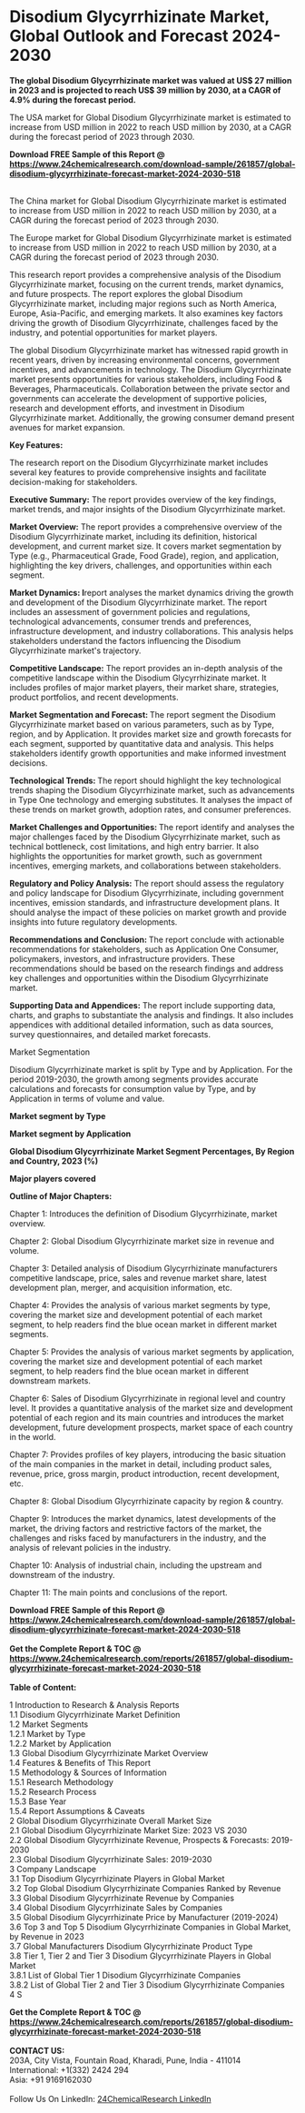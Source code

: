<h1>Disodium Glycyrrhizinate Market, Global Outlook and Forecast 2024-2030</h1><p><strong>The global Disodium Glycyrrhizinate market was valued at US$ 27 million in 2023 and is projected to reach US$ 39 million by 2030, at a CAGR of 4.9% during the forecast period.</strong></p><p>
</p><p>The USA market for Global Disodium Glycyrrhizinate market is estimated to increase from USD million in 2022 to reach USD million by 2030, at a CAGR during the forecast period of 2023 through 2030.</p><div><b>Download FREE Sample of this Report @ 
            <a href="https://www.24chemicalresearch.com/download-sample/261857/global-disodium-glycyrrhizinate-forecast-market-2024-2030-518">
            https://www.24chemicalresearch.com/download-sample/261857/global-disodium-glycyrrhizinate-forecast-market-2024-2030-518</a></b></div><br><p>
</p><p>The China market for Global Disodium Glycyrrhizinate market is estimated to increase from USD million in 2022 to reach USD million by 2030, at a CAGR during the forecast period of 2023 through 2030.</p><p>
</p><p>The Europe market for Global Disodium Glycyrrhizinate market is estimated to increase from USD million in 2022 to reach USD million by 2030, at a CAGR during the forecast period of 2023 through 2030.</p><p>
</p><p>This research report provides a comprehensive analysis of the Disodium Glycyrrhizinate market, focusing on the current trends, market dynamics, and future prospects. The report explores the global Disodium Glycyrrhizinate market, including major regions such as North America, Europe, Asia-Pacific, and emerging markets. It also examines key factors driving the growth of Disodium Glycyrrhizinate, challenges faced by the industry, and potential opportunities for market players.</p><p>
The global Disodium Glycyrrhizinate market has witnessed rapid growth in recent years, driven by increasing environmental concerns, government incentives, and advancements in technology. The Disodium Glycyrrhizinate market presents opportunities for various stakeholders, including Food &amp; Beverages, Pharmaceuticals. Collaboration between the private sector and governments can accelerate the development of supportive policies, research and development efforts, and investment in Disodium Glycyrrhizinate market. Additionally, the growing consumer demand present avenues for market expansion.</p><p>
<strong>Key Features:</strong></p><p>
The research report on the Disodium Glycyrrhizinate market includes several key features to provide comprehensive insights and facilitate decision-making for stakeholders.</p><p>
<strong>Executive Summary:</strong> The report provides overview of the key findings, market trends, and major insights of the Disodium Glycyrrhizinate market.</p><p>
<strong>Market Overview:</strong> The report provides a comprehensive overview of the Disodium Glycyrrhizinate market, including its definition, historical development, and current market size. It covers market segmentation by Type (e.g., Pharmaceutical Grade, Food Grade), region, and application, highlighting the key drivers, challenges, and opportunities within each segment.</p><p>
<strong>Market Dynamics: l</strong>report analyses the market dynamics driving the growth and development of the Disodium Glycyrrhizinate market. The report includes an assessment of government policies and regulations, technological advancements, consumer trends and preferences, infrastructure development, and industry collaborations. This analysis helps stakeholders understand the factors influencing the Disodium Glycyrrhizinate market's trajectory.</p><p>
<strong>Competitive Landscape:</strong> The report provides an in-depth analysis of the competitive landscape within the Disodium Glycyrrhizinate market. It includes profiles of major market players, their market share, strategies, product portfolios, and recent developments.</p><p>
<strong>Market Segmentation and Forecast: </strong>The report segment the Disodium Glycyrrhizinate market based on various parameters, such as by Type, region, and by Application. It provides market size and growth forecasts for each segment, supported by quantitative data and analysis. This helps stakeholders identify growth opportunities and make informed investment decisions.</p><p>
<strong>Technological Trends: </strong>The report should highlight the key technological trends shaping the Disodium Glycyrrhizinate market, such as advancements in Type One technology and emerging substitutes. It analyses the impact of these trends on market growth, adoption rates, and consumer preferences.</p><p>
<strong>Market Challenges and Opportunities: </strong>The report identify and analyses the major challenges faced by the Disodium Glycyrrhizinate market, such as technical bottleneck, cost limitations, and high entry barrier. It also highlights the opportunities for market growth, such as government incentives, emerging markets, and collaborations between stakeholders.</p><p>
<strong>Regulatory and Policy Analysis:</strong> The report should assess the regulatory and policy landscape for Disodium Glycyrrhizinate, including government incentives, emission standards, and infrastructure development plans. It should analyse the impact of these policies on market growth and provide insights into future regulatory developments.</p><p>
<strong>Recommendations and Conclusion: </strong>The report conclude with actionable recommendations for stakeholders, such as Application One Consumer, policymakers, investors, and infrastructure providers. These recommendations should be based on the research findings and address key challenges and opportunities within the Disodium Glycyrrhizinate market.</p><p>
<strong>Supporting Data and Appendices:</strong> The report include supporting data, charts, and graphs to substantiate the analysis and findings. It also includes appendices with additional detailed information, such as data sources, survey questionnaires, and detailed market forecasts.</p><p>
Market Segmentation</p><p>
Disodium Glycyrrhizinate market is split by Type and by Application. For the period 2019-2030, the growth among segments provides accurate calculations and forecasts for consumption value by Type, and by Application in terms of volume and value.</p><p>
<strong>Market segment by Type</strong></p><p>
</p><p>
</p><p><strong>Market segment by Application</strong></p><p>
</p><p>
</p><p><strong>Global Disodium Glycyrrhizinate Market Segment Percentages, By Region and Country, 2023 (%)</strong></p><p>
</p><p>
</p><p><strong>Major players covered</strong></p><p>
</p><p>
</p><p><strong>Outline of Major Chapters:</strong></p><p>
Chapter 1: Introduces the definition of Disodium Glycyrrhizinate, market overview.</p><p>
Chapter 2: Global Disodium Glycyrrhizinate market size in revenue and volume.</p><p>
Chapter 3: Detailed analysis of Disodium Glycyrrhizinate manufacturers competitive landscape, price, sales and revenue market share, latest development plan, merger, and acquisition information, etc.</p><p>
Chapter 4: Provides the analysis of various market segments by type, covering the market size and development potential of each market segment, to help readers find the blue ocean market in different market segments.</p><p>
Chapter 5: Provides the analysis of various market segments by application, covering the market size and development potential of each market segment, to help readers find the blue ocean market in different downstream markets.</p><p>
Chapter 6: Sales of Disodium Glycyrrhizinate in regional level and country level. It provides a quantitative analysis of the market size and development potential of each region and its main countries and introduces the market development, future development prospects, market space of each country in the world.</p><p>
Chapter 7: Provides profiles of key players, introducing the basic situation of the main companies in the market in detail, including product sales, revenue, price, gross margin, product introduction, recent development, etc.</p><p>
Chapter 8: Global Disodium Glycyrrhizinate capacity by region &amp; country.</p><p>
Chapter 9: Introduces the market dynamics, latest developments of the market, the driving factors and restrictive factors of the market, the challenges and risks faced by manufacturers in the industry, and the analysis of relevant policies in the industry.</p><p>
Chapter 10: Analysis of industrial chain, including the upstream and downstream of the industry.</p><p>
Chapter 11: The main points and conclusions of the report.</p><div><b>Download FREE Sample of this Report @ 
            <a href="https://www.24chemicalresearch.com/download-sample/261857/global-disodium-glycyrrhizinate-forecast-market-2024-2030-518">
            https://www.24chemicalresearch.com/download-sample/261857/global-disodium-glycyrrhizinate-forecast-market-2024-2030-518</a></b></div><br><div><b>Get the Complete Report & TOC @ 
            <a href="https://www.24chemicalresearch.com/reports/261857/global-disodium-glycyrrhizinate-forecast-market-2024-2030-518">
            https://www.24chemicalresearch.com/reports/261857/global-disodium-glycyrrhizinate-forecast-market-2024-2030-518</a></b></div><br>
            <b>Table of Content:</b><p>1 Introduction to Research & Analysis Reports<br />
    1.1 Disodium Glycyrrhizinate Market Definition<br />
    1.2 Market Segments<br />
        1.2.1 Market by Type<br />
        1.2.2 Market by Application<br />
    1.3 Global Disodium Glycyrrhizinate Market Overview<br />
    1.4 Features & Benefits of This Report<br />
    1.5 Methodology & Sources of Information<br />
        1.5.1 Research Methodology<br />
        1.5.2 Research Process<br />
        1.5.3 Base Year<br />
        1.5.4 Report Assumptions & Caveats<br />
2 Global Disodium Glycyrrhizinate Overall Market Size<br />
    2.1 Global Disodium Glycyrrhizinate Market Size: 2023 VS 2030<br />
    2.2 Global Disodium Glycyrrhizinate Revenue, Prospects & Forecasts: 2019-2030<br />
    2.3 Global Disodium Glycyrrhizinate Sales: 2019-2030<br />
3 Company Landscape<br />
    3.1 Top Disodium Glycyrrhizinate Players in Global Market<br />
    3.2 Top Global Disodium Glycyrrhizinate Companies Ranked by Revenue<br />
    3.3 Global Disodium Glycyrrhizinate Revenue by Companies<br />
    3.4 Global Disodium Glycyrrhizinate Sales by Companies<br />
    3.5 Global Disodium Glycyrrhizinate Price by Manufacturer (2019-2024)<br />
    3.6 Top 3 and Top 5 Disodium Glycyrrhizinate Companies in Global Market, by Revenue in 2023<br />
    3.7 Global Manufacturers Disodium Glycyrrhizinate Product Type<br />
    3.8 Tier 1, Tier 2 and Tier 3 Disodium Glycyrrhizinate Players in Global Market<br />
        3.8.1 List of Global Tier 1 Disodium Glycyrrhizinate Companies<br />
        3.8.2 List of Global Tier 2 and Tier 3 Disodium Glycyrrhizinate Companies<br />
4 S</p><div><b>Get the Complete Report & TOC @ 
            <a href="https://www.24chemicalresearch.com/reports/261857/global-disodium-glycyrrhizinate-forecast-market-2024-2030-518">
            https://www.24chemicalresearch.com/reports/261857/global-disodium-glycyrrhizinate-forecast-market-2024-2030-518</a></b></div><br><b>CONTACT US:</b><br>
            203A, City Vista, Fountain Road, Kharadi, Pune, India - 411014<br>
            International: +1(332) 2424 294<br>
            Asia: +91 9169162030 <br><br>
            Follow Us On LinkedIn: <a href="https://www.linkedin.com/company/24chemicalresearch/">24ChemicalResearch LinkedIn</a>